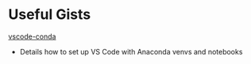 <!---
<a href="https://github.com/andrewtavis">
  <img align="center" src="https://github-readme-stats.vercel.app/api?username=andrewtavis&show_icons=true&theme=react" />
</a>
<a href="https://github.com/andrewtavis">
  <img align="center" src="https://github-readme-stats.vercel.app/api/top-langs/?username=andrewtavis&theme=react&hide=Stata&layout=compact" />
</a>
--->

# Useful Gists

[vscode-conda](https://gist.github.com/andrewtavis/f2f10ed96ac2425ae85d3c97b9c1a9eb)
  
  - Details how to set up VS Code with Anaconda venvs and notebooks
